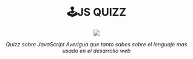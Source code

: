 <div align='center'>
 

  # 🕹JS QUIZZ
   <img src="https://skills.syvixor.com/api/icons?i=typescript,reactjs,tailwindcss,vite,zustand" > 
   <br>
   
*Quizz sobre JavaScript Averigua que tanto sabes sobre el lenguaje mas usado en el desarrollo web*

</div>
<br>
